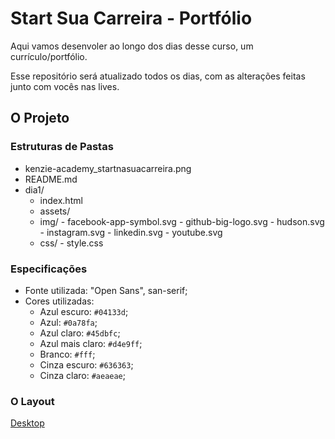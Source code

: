 # Start Sua Carreira - Portfólio

Aqui vamos desenvoler ao longo dos dias desse curso, um currículo/portfólio.

Esse repositório será atualizado todos os dias, com as alterações feitas junto com vocês nas lives.

## O Projeto

### Estruturas de Pastas

- kenzie-academy_startnasuacarreira.png
- README.md
- dia1/
  - index.html
  - assets/
   - img/
         - facebook-app-symbol.svg
         - github-big-logo.svg
         - hudson.svg
         - instagram.svg
         - linkedin.svg
         - youtube.svg
   - css/
         - style.css

### Especificações

- Fonte utilizada: "Open Sans", san-serif;
- Cores utilizadas:
    - Azul escuro: `#04133d`;
    - Azul: `#0a78fa`;
    - Azul claro: `#45dbfc`;
    - Azul mais claro: `#d4e9ff`;
    - Branco: `#fff`;
    - Cinza escuro: `#636363`;
    - Cinza claro: `#aeaeae`;

### O Layout

[Desktop](https://github.com/Kenzie-Academy-Brasil/portfolio-start-sua-carreira/blob/main/kenzie-acaddemy_startsuacarreira.png)
